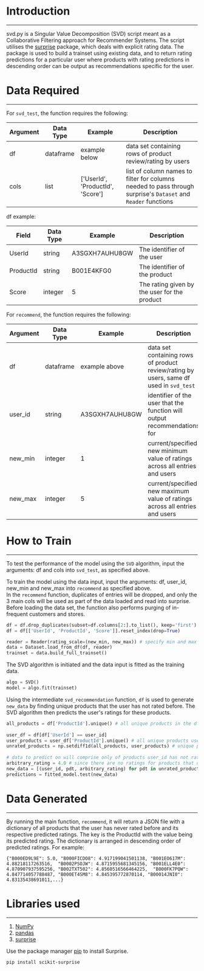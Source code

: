 # Introduction
------------
svd.py is a Singular Value Decomposition (SVD) script meant as a Collaborative Filtering approach for Recommender Systems. The script utilises the [surprise](http://surpriselib.com/) package, which deals with explicit rating data. The package is used to build a trainset using existing data, and to return rating predictions for a particular user where products with rating predictions in descending order can be output as recommendations specific for the user. 

# Data Required
------------
For `svd_test`, the function requires the following:

Argument | Data Type | Example | Description |
--- | --- | --- | --- |
df | dataframe | example below | data set containing rows of product review/rating by users |
cols | list | ['UserId', 'ProductId', 'Score'] | list of column names to filter for columns needed to pass through surprise's `Dataset` and `Reader` functions |

df example:

Field | Data Type | Example | Description | 
--- | --- | --- | --- |
UserId | string | A3SGXH7AUHU8GW | The identifier of the user |
ProductId | string | B001E4KFG0 | The identifier of the product |
Score | integer | 5 | The rating given by the user for the product | 


For `recommend`, the function requires the following:

Argument | Data Type | Example | Description |
--- | --- | --- | --- |
df | dataframe | example above | data set containing rows of product review/rating by users, same df used in `svd_test` |
user_id | string | A3SGXH7AUHU8GW | identifier of the user that the function will output recommendations for |
new_min | integer | 1 | current/specified new minimum value of ratings across all entries and users |
new_max | integer | 5 | current/specified new maximum value of ratings across all entries and users |

# How to Train
------------
To test the performance of the model using the `SVD` algorithm, input the arguments: df and cols into `svd_test`, as specified above.

To train the model using the data input, input the arguments: df, user_id, new_min and new_max into `recommend` as specified above.\
In the `recommend` function, duplicates of entries will be dropped, and only the 3 main cols will be used as part of the data loaded and read into surprise. Before loading the data set, the function also performs purging of in-frequent customers and stores.
```python
df = df.drop_duplicates(subset=df.columns[2:].to_list(), keep='first') # df contains duplicate entries
df = df[['UserId', 'ProductId', 'Score']].reset_index(drop=True)
```
```python
reader = Reader(rating_scale=(new_min, new_max)) # specify min and max ratings for rating_scale argument
data = Dataset.load_from_df(df, reader)
trainset = data.build_full_trainset()
```
The SVD algorithm is initiated and the data input is fitted as the training data. 
```python
algo = SVD()
model = algo.fit(trainset)
```
Using the intermediate `svd_recommendation` function, `df` is used to generate `new_data` by finding unique products that the user has not rated before. The SVD algorithm then predicts the user's ratings for these products.
```python
all_products = df['ProductId'].unique() # all unique products in the df given
    
user_df = df[df['UserId'] == user_id]
user_products = user_df['ProductId'].unique() # all unique products user_id has rated   
unrated_products = np.setdiff1d(all_products, user_products) # unique products user_id has never rated before
    
# data to predict on will comprise only of products user_id has not rated before 
arbitrary_rating = 4.0 # since there are no ratings for products that user_id has never rated before
new_data = [(user_id, pdt, arbitrary_rating) for pdt in unrated_products]    
predictions = fitted_model.test(new_data)
```

# Data Generated 
------------
By running the main function, `recommend`, it will return a JSON file with a dictionary of all products that the user has never rated before and its respective predicted ratings. The key is the ProductId with the value being its predicted rating. The dictionary is arranged in descending order of predicted ratings. For example:

`
{"B000ED9L9E": 5.0, "B000FICDO8": 4.917199041501138, "B001EO617M": 4.88218117263516, 
"B0002PSOJW": 4.8715955681345156, "B001ELL4E0": 4.870907937595256, "B002TXT502": 4.8560516566464225, 
"B000FK7PQW": 4.847714057788487, "B000ET4SM8": 4.845395772870114, "B00014JNI0": 4.83135438691011,...}
`

# Libraries used 
------------

1. [NumPy](https://numpy.org/)
2. [pandas](https://pandas.pydata.org/)
3. [surprise](http://surpriselib.com/)

Use the package manager [pip](https://pip.pypa.io/en/stable/) to install Surprise.
```bash
pip install scikit-surprise
```
